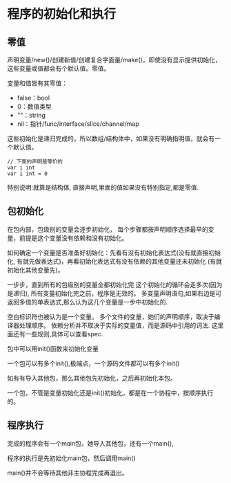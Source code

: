 # 程序的初始化和执行

## 零值

声明变量/new()/创建新值/创建复合字面量/make()，即使没有显示提供初始化，
这些变量或值都会有个默认值。零值。

变量和值皆有其零值：

- false：bool
- 0：数值类型
- ""：string
- nil：指针/func/interface/slice/channel/map

这些初始化是递归完成的，所以数组/结构体中，如果没有明确指明值，就会有一个默认值。

    // 下面的声明是等价的
    var i int
    var i int = 0

特别说明:就算是结构体, 直接声明,里面的值如果没有特别指定,都是零值.

## 包初始化

在包内部，包级别的变量会逐步初始化，
每个步骤都按声明顺序选择最早的变量，前提是这个变量没有依赖和没有初始化。

如何确定一个变量是否准备好初始化：先看有没有初始化表达式(没有就直接初始化,
有就先做表达式)，再看初始化表达式有没有依赖的其他变量还未初始化
(有就初始化其他变量先)。

一步步，直到所有的包级别的变量全都初始化完
这个初始化的循环会走多次(因为是递归), 所有变量初始化完之前，程序是无效的。
多变量声明语句,如果右边是可返回多值的单表达式,那么认为这几个变量是一步中初始化的.

空白标识符也被认为是一个变量。
多个文件的变量，她们的声明顺序，取决于编译器处理顺序。
依赖分析并不取决于实际的变量值，而是源码中引用的词法.
这里面还有一些规则,具体可以查看spec.

包中可以用init()函数来初始化变量

一个包可以有多个init(),极端点，一个源码文件都可以有多个init()

如有有导入其他包，那么其他包先初始化，之后再初始化本包。

一个包，不管是变量初始化还是init()初始化，都是在一个协程中，按顺序执行的。

## 程序执行

完成的程序会有一个main包，她导入其他包，还有一个main(),

程序的执行是先初始化main包，然后调用main()

main()并不会等待其他非主协程完成再退出。
